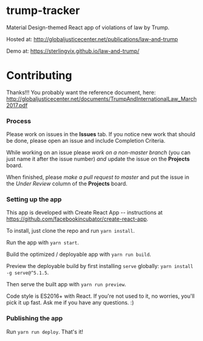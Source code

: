 # trump-tracker
Material Design-themed React app of violations of law by Trump.

Hosted at: http://globaljusticecenter.net/publications/law-and-trump

Demo at: https://sterlingvix.github.io/law-and-trump/

# Contributing

Thanks!!! You probably want the reference document, here: http://globaljusticecenter.net/documents/TrumpAndInternationalLaw_March2017.pdf

### Process

Please work on issues in the **Issues** tab. If you notice new work that should be done, please open an issue and include Completion Criteria.

While working on an issue please *work on a non-master branch* (you can just name it after the issue number) *and* update the issue on the **Projects** board.

When finished, please *make a pull request to master* and put the issue in the *Under Review* column of the **Projects** board.

### Setting up the app

This app is developed with Create React App -- instructions at https://github.com/facebookincubator/create-react-app.

To install, just clone the repo and run `yarn install`.

Run the app with `yarn start`.

Build the optimized / deployable app with `yarn run build`.

Preview the deployable build by first installing `serve` globally: `yarn install -g serve@^5.1.5`.

Then serve the built app with `yarn run preview`.

Code style is ES2016+ with React. If you're not used to it, no worries, you'll pick it up fast. Ask me if you have any questions. :)

### Publishing the app

Run `yarn run deploy`. That's it!
